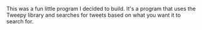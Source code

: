 This was a fun little program I decided to build. It's a program that uses the Tweepy library and searches for tweets based on what you want it to search for.

